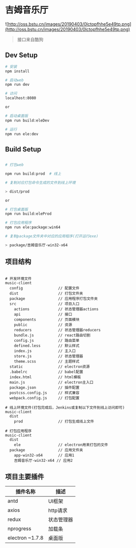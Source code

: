 # 吉姆音乐厅

![http://oss.bstu.cn/images/20190403/0lctopfhhe5e49tp.png](http://oss.bstu.cn/images/20190403/0lctopfhhe5e49tp.png)

> 接口来自酷狗

## Dev Setup

``` bash
# 安装
npm install

# 启动web
npm run dev

# 访问
localhost:8080

or

# 启动桌面版
npm run build:eleDev

# 运行
npm run ele:dev

```

## Build Setup

``` bash

# 打包web

npm run build:prod  # 线上

# 复制对应打包命令生成的文件到线上环境

> dist/prod

or

# 打包桌面版
npm run build:eleProd

# 打包应用程序
npm run ele:package:win64

# 复制package文件夹中对应的应用程序(打开运行exe)

> package/吉姆音乐厅-win32-x64

```

## 项目结构

```

# 开发环境文件
music-client
  config                // 配置文件
  dist                  // 打包文件夹
  package               // 应用程序打包文件夹
  src                   // 项目入口
    actions             // 状态管理器actions
    api                 // 接口
    components          // 页面模块
    public              // 资源
    reducers            // 状态管理器reducers
    bundle.js           // react路由切割
    config.js           // 路由菜单
    defined.less        // 默认样式
    index.js            // 主入口
    store.js            // 状态管理器
    theme.scss          // 主题样式
  static                // electron资源
  .babelrc              // babel配置
  index.html            // html模板
  main.js               // electron主入口
  package.json          // 插件配置
  postcss.config.js     // 样式兼容
  webpack.config.js     // 打包配置

# 线上环境文件(打包完成后，Jenkins或复制以下文件到线上访问即可)
music-client
  dist
    prod                // 打包生成线上文件

# 打包应用程序
music-client
  dist
    ele                 // electron用来打包的文件
  package               // 应用文件夹
    app-win32-x64       // 应用1
    吉姆音乐厅-win32-x64 // 应用2

```

## 项目主要插件

插件名称|描述
----|----
antd|UI框架
axios|http请求
redux|状态管理器
nprogress|加载条
electron ~1.7.8|桌面版

